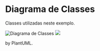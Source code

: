 # Diagrama de Classes
Classes utilizadas neste exemplo.

![Diagrama de Classes](https://github.com/dalton-reis/gcg-cg/blob/master/CG-N3/docs/diagrams/docs/umlClasses/Diagrama%20de%20Classes.svg)
<img src="https://github.com/dalton-reis/gcg-cg/blob/master/CG-N3/docs/diagrams/docs/umlClasses/Diagrama%20de%20Classes.svg">

by PlantUML.
